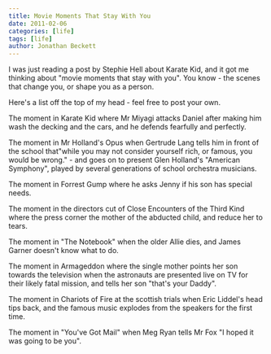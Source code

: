 ```yaml
---
title: Movie Moments That Stay With You
date: 2011-02-06
categories: [life]
tags: [life]
author: Jonathan Beckett
---
```


I was just reading a post by Stephie Hell about Karate Kid, and it got me thinking about "movie moments that stay with you". You know - the scenes that change you, or shape you as a person.

Here's a list off the top of my head - feel free to post your own.

The moment in Karate Kid where Mr Miyagi attacks Daniel after making him wash the decking and the cars, and he defends fearfully and perfectly.

The moment in Mr Holland's Opus when Gertrude Lang tells him in front of the school that"while you may not consider yourself rich, or famous, you would be wrong." - and goes on to present Glen Holland's "American Symphony", played by several generations of school orchestra musicians.

The moment in Forrest Gump where he asks Jenny if his son has special needs.

The moment in the directors cut of Close Encounters of the Third Kind where the press corner the mother of the abducted child, and reduce her to tears.

The moment in "The Notebook" when the older Allie dies, and James Garner doesn't know what to do.

The moment in Armageddon where the single mother points her son towards the television when the astronauts are presented live on TV for their likely fatal mission, and tells her son "that's your Daddy".

The moment in Chariots of Fire at the scottish trials when Eric Liddel's head tips back, and the famous music explodes from the speakers for the first time.

The moment in "You've Got Mail" when Meg Ryan tells Mr Fox "I hoped it was going to be you".